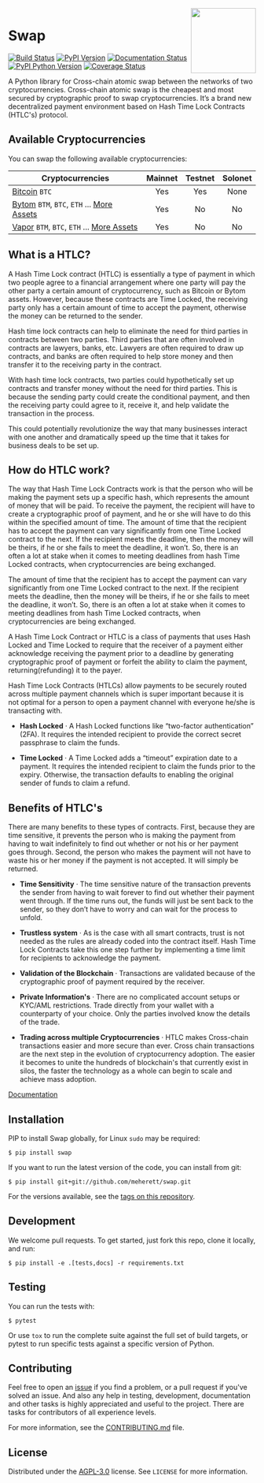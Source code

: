 <img align="right" height="132" src="https://raw.githubusercontent.com/meherett/swap/master/docs/static/svg/swap-readme.svg">

# Swap

[![Build Status](https://travis-ci.org/meherett/swap.svg?branch=master)](https://travis-ci.org/meherett/swap?branch=master)
[![PyPI Version](https://img.shields.io/pypi/v/swap.svg?color=blue)](https://pypi.org/project/swap)
[![Documentation Status](https://readthedocs.org/projects/swap/badge/?version=latest)](https://swap.readthedocs.io/en/latest/?badge=latest)
[![PyPI Python Version](https://img.shields.io/pypi/pyversions/swap.svg)](https://pypi.org/project/swap)
[![Coverage Status](https://coveralls.io/repos/github/meherett/swap/badge.svg?branch=master&kill_cache=1)](https://coveralls.io/github/meherett/swap?branch=master)

A Python library for Cross-chain atomic swap between the networks of two cryptocurrencies. 
Cross-chain atomic swap is the cheapest and most secured by cryptographic proof to swap cryptocurrencies. 
It’s a brand new decentralized payment environment based on Hash Time Lock Contracts (HTLC's) protocol.

## Available Cryptocurrencies

You can swap the following available cryptocurrencies:

| Cryptocurrencies                                                                                                  | Mainnet | Testnet | Solonet | 
| ----------------------------------------------------------------------------------------------------------------- | :-----: | :-----: | :-----: |
| [Bitcoin](https://github.com/bitcoin/bitcoin) `BTC`                                                               | Yes     | Yes     | None    |
| [Bytom](https://github.com/bytom/bytom) `BTM`, `BTC`, `ETH` ... [More Assets](https://blockmeta.com/assets)       | Yes     | No      | No      |
| [Vapor](https://github.com/bytom/vapor) `BTM`, `BTC`, `ETH` ... [More Assets](https://vapor.blockmeta.com/assets) | Yes     | No      | No      |


## What is a HTLC?

A Hash Time Lock contract (HTLC) is essentially a type of payment in which two people
agree to a financial arrangement where one party will pay the other party a certain
amount of cryptocurrency, such as Bitcoin or Bytom assets. However, because these
contracts are Time Locked, the receiving party only has a certain amount of time to
accept the payment, otherwise the money can be returned to the sender.

Hash time lock contracts can help to eliminate the need for third parties in contracts
between two parties. Third parties that are often involved in contracts are lawyers,
banks, etc. Lawyers are often required to draw up contracts, and banks are often
required to help store money and then transfer it to the receiving party in the contract.

With hash time lock contracts, two parties could hypothetically set up contracts and
transfer money without the need for third parties. This is because the sending party
could create the conditional payment, and then the receiving party could agree to it,
receive it, and help validate the transaction in the process.

This could potentially revolutionize the way that many businesses interact with one another
and dramatically speed up the time that it takes for business deals to be set up.

## How do HTLC work?

The way that Hash Time Lock Contracts work is that the person who will be making the payment
sets up a specific hash, which represents the amount of money that will be paid. To receive
the payment, the recipient will have to create a cryptographic proof of payment, and he or
she will have to do this within the specified amount of time. The amount of time that the
recipient has to accept the payment can vary significantly from one Time Locked contract to
the next. If the recipient meets the deadline, then the money will be theirs, if he or she
fails to meet the deadline, it won’t. So, there is an often a lot at stake when it comes to
meeting deadlines from hash Time Locked contracts, when cryptocurrencies are being exchanged.

The amount of time that the recipient has to accept the payment can vary significantly from
one Time Locked contract to the next. If the recipient meets the deadline, then the money will
be theirs, if he or she fails to meet the deadline, it won’t. So, there is an often a lot at
stake when it comes to meeting deadlines from hash Time Locked contracts, when cryptocurrencies
are being exchanged.

A Hash Time Lock Contract or HTLC is a class of payments that uses Hash Locked and Time Locked
to require that the receiver of a payment either acknowledge receiving the payment prior to a
deadline by generating cryptographic proof of payment or forfeit the ability to claim the payment,
returning(refunding) it to the payer.

Hash Time Lock Contracts (HTLCs) allow payments to be securely routed across multiple payment
channels which is super important because it is not optimal for a person to open a payment channel
with everyone he/she is transacting with.

- **Hash Locked** · A Hash Locked functions like “two-factor authentication” (2FA). It requires the intended recipient
to provide the correct secret passphrase to claim the funds.

- **Time Locked** · A Time Locked adds a “timeout” expiration date to a payment. It requires the intended recipient to
claim the funds prior to the expiry. Otherwise, the transaction defaults to enabling the original
sender of funds to claim a refund.

## Benefits of HTLC's
 
There are many benefits to these types of contracts. First, because they are time sensitive, it
prevents the person who is making the payment from having to wait indefinitely to find out whether
or not his or her payment goes through. Second, the person who makes the payment will not have to
waste his or her money if the payment is not accepted. It will simply be returned.

- **Time Sensitivity** · The time sensitive nature of the transaction prevents the sender from having
to wait forever to find out whether their payment went through. If the time runs out, the funds will
just be sent back to the sender, so they don’t have to worry and can wait for the process to unfold.

- **Trustless system** · As is the case with all smart contracts, trust is not needed as the rules are
already coded into the contract itself. Hash Time Lock Contracts take this one step further by
implementing a time limit for recipients to acknowledge the payment.

- **Validation of the Blockchain** · Transactions are validated because of the cryptographic proof of
payment required by the receiver.

- **Private Information's** · There are no complicated account setups or KYC/AML restrictions. Trade
directly from your wallet with a counterparty of your choice. Only the parties involved know the
details of the trade.

- **Trading across multiple Cryptocurrencies** · HTLC makes Cross-chain transactions easier and more
secure than ever. Cross chain transactions are the next step in the evolution of cryptocurrency
adoption. The easier it becomes to unite the hundreds of blockchain's that currently exist in
silos, the faster the technology as a whole can begin to scale and achieve mass adoption.

[Documentation](https://swap.readthedocs.io)

## Installation

PIP to install Swap globally, for Linux `sudo` may be required:

```
$ pip install swap
```

If you want to run the latest version of the code, you can install from git:

```
$ pip install git+git://github.com/meherett/swap.git
```

For the versions available, see the [tags on this repository](https://github.com/meherett/swap/tags).

## Development

We welcome pull requests. To get started, just fork this repo, clone it locally, and run:

```
$ pip install -e .[tests,docs] -r requirements.txt
```

## Testing

You can run the tests with:

```
$ pytest
```

Or use `tox` to run the complete suite against the full set of build targets, or pytest to run specific 
tests against a specific version of Python.

## Contributing

Feel free to open an [issue](https://github.com/meherett/swap/issues) if you find a problem, 
or a pull request if you've solved an issue. And also any help in testing, development, 
documentation and other tasks is highly appreciated and useful to the project. 
There are tasks for contributors of all experience levels.

For more information, see the [CONTRIBUTING.md](https://github.com/meherett/swap/blob/master/CONTRIBUTING.md) file.

## License

Distributed under the [AGPL-3.0](https://github.com/meherett/swap/blob/master/LICENSE) license. 
See ``LICENSE`` for more information.
